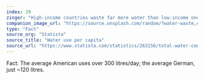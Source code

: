 ```yaml
---
index: 29
zinger: "High-income countries waste far more water than low-income ones."
companion_image_url: "https://source.unsplash.com/random/?water-waste,consumption,wealth,inequality"
type: "Fact"
source_org: "Statista"
source_title: "Water use per capita"
source_url: "https://www.statista.com/statistics/263156/total-water-consumption-in-selected-countries/"
---
```

Fact: The average American uses over 300 litres/day; the average German, just ~120 litres.
